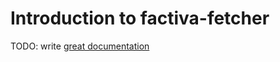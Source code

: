 # Introduction to factiva-fetcher

TODO: write [great documentation](http://jacobian.org/writing/what-to-write/)
